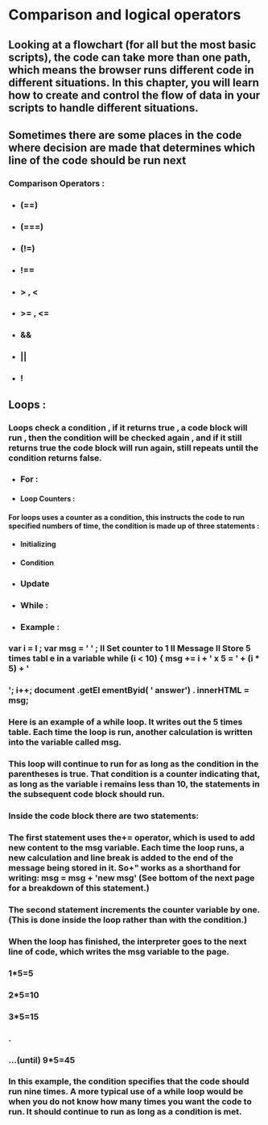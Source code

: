 # Comparison and logical operators



## Looking at a flowchart (for all but the most basic scripts), the code can take more than one path, which means the browser runs different code in different situations. In this chapter, you will learn how to create and control the flow of data in your scripts to handle different situations.
## Sometimes there are some places in the code where decision are made that determines which line of the code should be run next

 

### Comparison Operators :

* ### (==)
* ### (===)

* ### (!=)
* ### !==
* ### > , <
* ### >= , <=
* ### &&
* ### ||
* ### !

## Loops :

### Loops check a condition , if it returns true , a code block will run , then the condition will be checked again , and if it still returns true the code block will run again, still repeats until the condition returns false.


* ### For :

* #### Loop Counters :
#### For loops uses a counter as a condition, this instructs the code to run specified numbers of time, the condition is made up of three statements :

* #### Initializing
* #### Condition
* ### Update
 
* ### While :

* ### Example :

### var i = l ; var msg = ' ' ; II Set counter to 1 II Message II Store 5 times tabl e in a variable while (i < 10) { msg += i + ' x 5 = ' + (i * 5) + '
### '; i++; document .getEl ementByid( ' answer') . innerHTML = msg;

### Here is an example of a while loop. It writes out the 5 times table. Each time the loop is run, another calculation is written into the variable called msg.

### This loop will continue to run for as long as the condition in the parentheses is true. That condition is a counter indicating that, as long as the variable i remains less than 10, the statements in the subsequent code block should run.

### Inside the code block there are two statements:

### The first statement uses the+= operator, which is used to add new content to the msg variable. Each time the loop runs, a new calculation and line break is added to the end of the message being stored in it. So+" works as a shorthand for writing: msg = msg + 'new msg' (See bottom of the next page for a breakdown of this statement.)

### The second statement increments the counter variable by one. (This is done inside the loop rather than with the condition.)

### When the loop has finished, the interpreter goes to the next line of code, which writes the msg variable to the page.

### 1*5=5

### 2*5=10

### 3*5=15

### .

### ...(until) 9*5=45

### In this example, the condition specifies that the code should run nine times. A more typical use of     a while loop would be when you do not know how many times you want the code to run. It should continue to run as long as a condition is met.